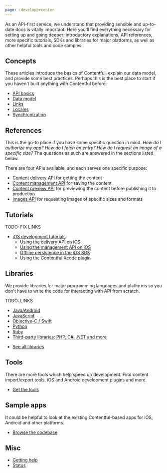 ```yaml
---
page: :developercenter
---
```


As an API-first service, we understand that providing sensible and up-to-date docs is vitally important. Here you'll find everything necessary for setting up and going deeper: introductory explanations, API references, more specific tutorials, SDKs and libraries for major platforms, as well as other helpful tools and code samples.

## Concepts

These articles introduce the basics of Contentful, explain our data model, and provide some best practices. Perhaps this is the best place to start if you haven't built anything with Contentful before.

- [API basics](overview/apis/)
- [Data model](overview/data-model/)
- [Links](overview/links/)
- [Locales](overview/locales/)
- [Synchronization](overview/sync/)

## References

This is the go-to place if you have some specific question in mind. *How do I authorize my app? How do I fetch an entry? How do I request an image of a specific size?* The questions as such are answered in the sections listed below.

There are four APIs available, and each serves one specific purpose:

* [Content delivery API]() for getting the content
* [Content management API]() for saving the content
* [Content preview API]() for previewing the content before publishing it to production
* [Images API]() for requesting images of specific sizes and formats

## Tutorials

TODO: FIX LINKS

- [iOS development tutorials](tutorials/)
	- [Using the delivery API on iOS](using-delivery-api-on-ios/)
	- [Using the management API on iOS](using-management-api-on-ios/)
	- [Offline persistence in the iOS SDK](offline-persistence-in-ios-sdk)
	- [Using the Contentful Xcode plugin](using-contentful-xcode-plugin)

## Libraries

We provide libraries for major programming languages and platforms so you don't have to write the code for interacting with API from scratch.

TODO: LINKS

* [Java/Android]()
* [JavaScript]()
* [Objective-C / Swift]()
* [Python]()
* [Ruby]()
* [Third-party libraries: PHP, C#, .NET and more]()

- [See all libraries](libraries/)

## Tools

There are more tools which help speed up development. Find content import/export tools, iOS and Android development plugins and more.

- [Get the tools](tools/)

## Sample apps

It could be helpful to look at the existing Contentful-based apps for iOS, Android and other platforms.

- [Browse the codebase](examples/)

## Misc

* [Getting help]()
* [Status]()